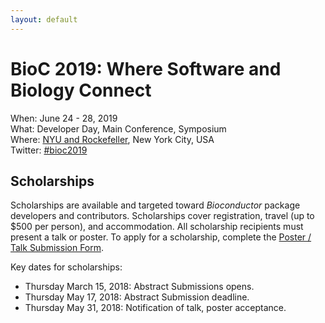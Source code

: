 ```yaml
---
layout: default
---
```

# BioC 2019: Where Software and Biology Connect

When: June 24 - 28, 2019<br />
What: Developer Day, Main Conference, Symposium<br />
Where: [NYU and Rockefeller][venue], New York City, USA<br />
Twitter: [#bioc2019][tweet]

[tweet]: https://twitter.com/hashtag/bioc2019?f=tweets
[venue]: ./travel-accommodations

## Scholarships

Scholarships are available and targeted toward _Bioconductor_ package
developers and contributors. Scholarships cover registration, travel
(up to $500 per person), and accommodation. All scholarship recipients
must present a talk or poster. To apply for a scholarship, complete
the [Poster / Talk Submission Form][].

Key dates for scholarships:

- Thursday March 15, 2018: Abstract Submissions opens.
- Thursday May 17, 2018: Abstract Submission deadline.
- Thursday May 31, 2018: Notification of talk, poster acceptance.

[Poster / Talk Submission Form]: https://goo.gl/forms/meoGgX7eipL2ZHKD2
